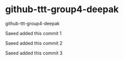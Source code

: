 # github-ttt-group4-deepak
github-ttt-group4-deepak

Saeed added this commit 1

Saeed added this commit 2

Saeed added this commit 3
